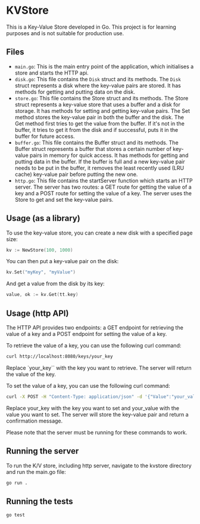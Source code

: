 # KVStore

This is a Key-Value Store developed in Go. This project is for learning purposes and is not suitable for production use.

## Files

- `main.go`: This is the main entry point of the application, which initialises a store and starts the HTTP api.
- `disk.go`: This file contains the `Disk` struct and its methods. The `Disk` struct represents a disk where the key-value pairs are stored. It has methods for getting and putting data on the disk.
- `store.go`: This file contains the Store struct and its methods. The Store struct represents a key-value store that uses a buffer and a disk for storage. It has methods for setting and getting key-value pairs. The Set method stores the key-value pair in both the buffer and the disk. The Get method first tries to get the value from the buffer. If it's not in the buffer, it tries to get it from the disk and if successful, puts it in the buffer for future access.
- `buffer.go`: This file contains the Buffer struct and its methods. The Buffer struct represents a buffer that stores a certain number of key-value pairs in memory for quick access. It has methods for getting and putting data in the buffer. If the buffer is full and a new key-value pair needs to be put in the buffer, it removes the least recently used (LRU cache) key-value pair before putting the new one.
- `http.go`: This file contains the startServer function which starts an HTTP server. The server has two routes: a GET route for getting the value of a key and a POST route for setting the value of a key. The server uses the Store to get and set the key-value pairs.

## Usage (as a library)

To use the key-value store, you can create a new disk with a specified page size:

```go
kv := NewStore(100, 1000)
```

You can then put a key-value pair on the disk:

```go
kv.Set("myKey", "myValue")
```

And get a value from the disk by its key:

```go
value, ok := kv.Get(tt.key)
```

## Usage (http API)

The HTTP API provides two endpoints: a GET endpoint for retrieving the value of a key and a POST endpoint for setting the value of a key.

To retrieve the value of a key, you can use the following curl command:

```sh
curl http://localhost:8080/keys/your_key
```

Replace `your_key`` with the key you want to retrieve. The server will return the value of the key.

To set the value of a key, you can use the following curl command:

```sh
curl -X POST -H "Content-Type: application/json" -d '{"Value":"your_value"}' http://localhost:8080/keys/your_key
```

Replace your_key with the key you want to set and your_value with the value you want to set. The server will store the key-value pair and return a confirmation message.

Please note that the server must be running for these commands to work.

## Running the server

To run the K/V store, including http server, navigate to the kvstore directory and run the main.go file:

```sh
go run .
```

## Running the tests


```sh
go test
```